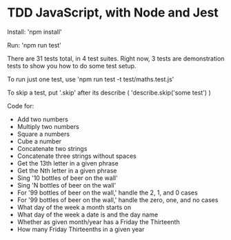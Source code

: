 # TDD JavaScript, with Node and Jest #

Install: 'npm install'

Run: 'npm run test'

There are 31 tests total, in 4 test suites. Right now, 3 tests are demonstration tests to show you how to do some test setup.

To run just one test, use 'npm run test -t test/maths.test.js'

To skip a test, put '.skip' after its describe ( 'describe.skip('some test') )


Code for:
* Add two numbers
* Multiply two numbers
* Square a numbers
* Cube a number
* Concatenate two strings
* Concatenate three strings without spaces
* Get the 13th letter in a given phrase
* Get the Nth letter in a given phrase
* Sing '10 bottles of beer on the wall'
* Sing 'N bottles of beer on the wall'
* For '99 bottles of beer on the wall,' handle the 2, 1, and 0 cases
* For '99 bottles of beer on the wall,' handle the zero, one, and no cases
* What day of the week a month starts on
* What day of the week a date is and the day name
* Whether as given month/year has a Friday the Thirteenth
* How many Friday Thirteenths in a given year
